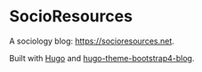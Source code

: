 # SocioResources

A sociology blog: https://socioresources.net.

Built with [Hugo](https://gohugo.io/) and [hugo-theme-bootstrap4-blog](https://github.com/alanorth/hugo-theme-bootstrap4-blog).
